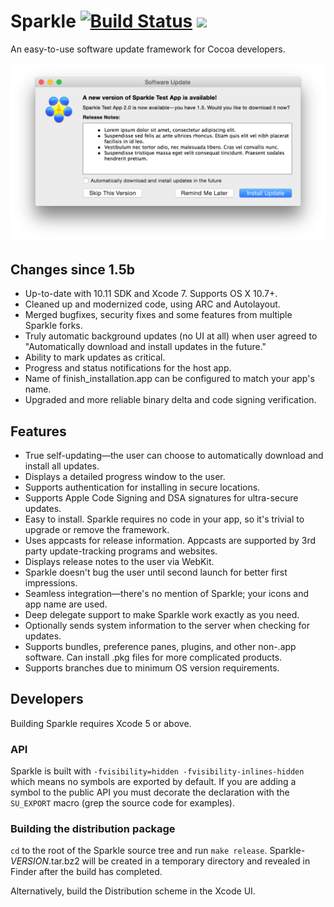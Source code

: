 # Sparkle [![Build Status](https://travis-ci.org/sparkle-project/Sparkle.svg?branch=master)](https://travis-ci.org/sparkle-project/Sparkle) <a href='https://app.ship.io/dashboard#/jobs/8814/history' target='_blank'><img src='https://app.ship.io/jobs/V3PoCLcN5ft5Pnq0/build_status.png' height='20' /></a>

An easy-to-use software update framework for Cocoa developers.

<img src="Resources/Screenshot.png" width="715" alt="Sparkle shows familiar update window with release notes">

## Changes since 1.5b

* Up-to-date with 10.11 SDK and Xcode 7. Supports OS X 10.7+.
* Cleaned up and modernized code, using ARC and Autolayout.
* Merged bugfixes, security fixes and some features from multiple Sparkle forks.
* Truly automatic background updates (no UI at all) when user agreed to "Automatically download and install updates in the future."
* Ability to mark updates as critical.
* Progress and status notifications for the host app.
* Name of finish_installation.app can be configured to match your app's name.
* Upgraded and more reliable binary delta and code signing verification.

## Features

* True self-updating—the user can choose to automatically download and install all updates.
* Displays a detailed progress window to the user.
* Supports authentication for installing in secure locations.
* Supports Apple Code Signing and DSA signatures for ultra-secure updates.
* Easy to install. Sparkle requires no code in your app, so it's trivial to upgrade or remove the framework.
* Uses appcasts for release information. Appcasts are supported by 3rd party update-tracking programs and websites.
* Displays release notes to the user via WebKit.
* Sparkle doesn't bug the user until second launch for better first impressions.
* Seamless integration—there's no mention of Sparkle; your icons and app name are used.
* Deep delegate support to make Sparkle work exactly as you need.
* Optionally sends system information to the server when checking for updates.
* Supports bundles, preference panes, plugins, and other non-.app software. Can install .pkg files for more complicated products.
* Supports branches due to minimum OS version requirements.

## Developers

Building Sparkle requires Xcode 5 or above.

### API

Sparkle is built with `-fvisibility=hidden -fvisibility-inlines-hidden` which means no symbols are exported by default.
If you are adding a symbol to the public API you must decorate the declaration with the `SU_EXPORT` macro (grep the source code for examples).

### Building the distribution package

`cd` to the root of the Sparkle source tree and run `make release`. Sparkle-*VERSION*.tar.bz2 will be created in a temporary directory and revealed in Finder after the build has completed.

Alternatively, build the Distribution scheme in the Xcode UI.
